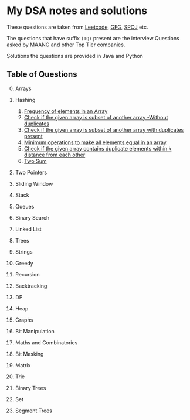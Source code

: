 # My DSA notes and solutions

These questions are taken from [Leetcode](https://neetcode.io/), [GFG](https://neetcode.io/), [SPOJ](https://neetcode.io/) etc.

The questions that have suffix `(IQ)` present are the interview Questions asked by MAANG and other Top Tier companies.

Solutions the questions are provided in Java and Python

## Table of Questions

0. Arrays

1. Hashing

   1. [Frequency of elements in an Array](./Hashing/Find_frequency_of_elements_in_Array.md)
   2. [Check if the given array is subset of another array -Without duplicates](./Hashing/Check_subset.md)
   3. [Check if the given array is subset of another array with duplicates present](./Hashing/check_subset_with_duplicates.md)
   4. [Minimum operations to make all elements equal in an array ](./Hashing/Minimum_operations_to_make_all_elements_equal.md)
   5. [Check if the given array contains duplicate elements within k distance from each other](./array-and-hashing/top-k-frequnt-elements.md)
   6. [Two Sum](./Hashing/Two_sum.md)

2. Two Pointers

3. Sliding Window

4. Stack

5. Queues

6. Binary Search

7. Linked List
8. Trees

9. Strings
10. Greedy
11. Recursion
12. Backtracking
13. DP

14. Heap

15. Graphs

16. Bit Manipulation
17. Maths and Combinatorics
18. Bit Masking
19. Matrix
20. Trie
21. Binary Trees
22. Set
23. Segment Trees
